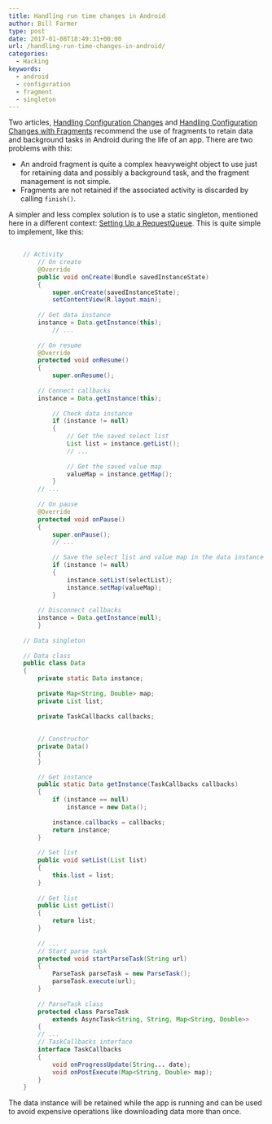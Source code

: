 ```yaml
---
title: Handling run time changes in Android
author: Bill Farmer
type: post
date: 2017-01-08T18:49:31+00:00
url: /handling-run-time-changes-in-android/
categories:
  - Hacking
keywords:
  - android
  - configuration
  - fragment
  - singleton
---
```


Two articles, [Handling Configuration Changes][1] and [Handling Configuration Changes with Fragments][2] recommend the use of fragments to retain data and background tasks in Android during the life of an app. There are two problems with this:

  * An android fragment is quite a complex heavyweight object to use just for retaining data and possibly a background task, and the fragment management is not simple.
  * Fragments are not retained if the associated activity is discarded by calling `finish()`.

A simpler and less complex solution is to use a static singleton, mentioned here in a different context: [Setting Up a RequestQueue][3]. This is quite simple to implement, like this:

```java
    
    // Activity
        // On create
        @Override
        public void onCreate(Bundle savedInstanceState)
        {
            super.onCreate(savedInstanceState);
            setContentView(R.layout.main);
    
    	// Get data instance
    	instance = Data.getInstance(this);
            // ...
    
        // On resume
        @Override
        protected void onResume()
        {
            super.onResume();
    
    	// Connect callbacks
    	instance = Data.getInstance(this);
     
            // Check data instance
            if (instance != null)
            {
                // Get the saved select list
                List list = instance.getList();
                // ...
    
                // Get the saved value map
                valueMap = instance.getMap();
            }
        // ...
    
        // On pause
        @Override
        protected void onPause()
        {
            super.onPause();
            // ...
    
            // Save the select list and value map in the data instance
            if (instance != null)
            {
                instance.setList(selectList);
                instance.setMap(valueMap);
            }
    
    	// Disconnect callbacks
    	instance = Data.getInstance(null);
        }
    
    // Data singleton
    
    // Data class
    public class Data
    {
        private static Data instance;
    
        private Map<String, Double> map;
        private List list;
    
        private TaskCallbacks callbacks;
    
    
        // Constructor
        private Data()
        {
        }
    
        // Get instance
        public static Data getInstance(TaskCallbacks callbacks)
        {
            if (instance == null)
                instance = new Data();
    
            instance.callbacks = callbacks;
            return instance;
        }
    
        // Set list
        public void setList(List list)
        {
            this.list = list;
        }
    
        // Get list
        public List getList()
        {
            return list;
        }
    
        // ...
        // Start parse task
        protected void startParseTask(String url)
        {
            ParseTask parseTask = new ParseTask();
            parseTask.execute(url);
        }
    
        // ParseTask class
        protected class ParseTask
            extends AsyncTask<String, String, Map<String, Double>>
        {
        // ...
        // TaskCallbacks interface
        interface TaskCallbacks
        {
            void onProgressUpdate(String... date);
            void onPostExecute(Map<String, Double> map);
        }
    }
```

The data instance will be retained while the app is running and can be used to avoid expensive operations like downloading data more than once.

 [1]: https://developer.android.com/guide/topics/resources/runtime-changes.html
 [2]: http://www.androiddesignpatterns.com/2013/04/retaining-objects-across-config-changes.html
 [3]: https://developer.android.com/training/volley/requestqueue.html
